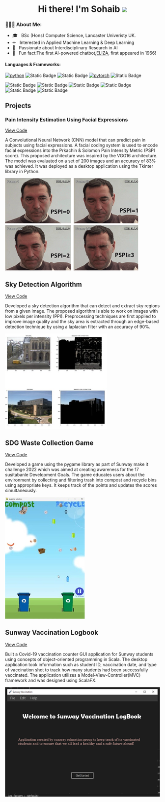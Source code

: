 <h1 align="center">Hi there! I'm Sohaib <span><img src="https://raw.githubusercontent.com/MartinHeinz/MartinHeinz/master/wave.gif" width="30px"></span></h1>
<h3> 👨🏻‍💻 About Me: </h3>

  - 🎓 &nbsp; BSc (Hons) Computer Science, Lancaster Univeristy UK.
  - ✏ &nbsp; Interested in Applied Machine Learning & Deep Learning
  - 📗 &nbsp; Passionate about Interdisciplinary Research in AI
  - 💬 &nbsp; Fun fact:The first AI-powered chatbot,[ELIZA](https://web.njit.edu/~ronkowit/eliza.html), first appeared in 1966!  



#### Languages & Frameworks: 
[![python](https://img.shields.io/badge/Python-3.9-3776AB.svg?style=flat&logo=python&logoColor=white)](https://www.python.org)
![Static Badge](https://img.shields.io/badge/Scala-Scalafx-blue)
![Static Badge](https://img.shields.io/badge/Java-JDK22-blue)
[![pytorch](https://img.shields.io/badge/PyTorch-1.6.0-EE4C2C.svg?style=flat&logo=pytorch)](https://pytorch.org)
![Static Badge](https://img.shields.io/badge/keras-3.1.1-blue)

![Static Badge](https://img.shields.io/badge/tensorflow-3.1.1-green)
![Static Badge](https://img.shields.io/badge/OpenCV-red)
![Static Badge](https://img.shields.io/badge/Pandas-green)
![Static Badge](https://img.shields.io/badge/NumPy-red)
![Static Badge](https://img.shields.io/badge/pygame-orange)
![Static Badge](https://img.shields.io/badge/Scikitlearn-blue)

 




## Projects
### Pain Intensity Estimation Using Facial Expressions
[View Code](https://github.com/sohaibanwar26/Pain-Intensity-Estimation)

A Convolutional Neural Network (CNN) model that can predict pain in subjects using facial expressions. A facial coding system is used to encode facial expressions into the Prkachin & Solomon Pain Intensity Metric (PSPI score). This proposed architecture was inspired by the VGG16 architecture. The model was evaluated on a set of 200 images and an accuracy of 83% was achieved. It was deployed as a desktop application using the Tkinter library in Python.

![CNN Model](/assets/img/pspi_2.png) 

## Sky Detection Algorithm
[View Code](https://github.com/sohaibanwar26/SkyAlgo)

Developed a sky detection algorithm that can detect and extract sky regions from a given image. The proposed algorithm is able to work on images with low pixels per intensity (PPI). Preprocessing techniques are first applied to improve image quality and the sky area is extracted through an edge-based detection technique by using a laplacian filter with an accuracy of 90%.

![EEG Band Discovery](assets/img/Portolio_1_(1).jpg)

## SDG Waste Collection Game
[View Code](https://github.com/sohaibanwar26/SDG_Recycle)

Developed a game using the pygame library as part of Sunway make it challenge 2022 which was aimed at creating awareness for the 17 susitabanle Development Goals. The game educates users about the environment by collecting and filtering trash  into compost and recycle bins using appropriate keys. It keeps track of the points and updates the scores simultaneously.

![EEG Band Discovery](assets/img/game_screen_(1).jpg)

## Sunway Vaccination Logbook
[View Code](https://github.com/sohaibanwar26/Vaccination_book)

Built a Covid-19 vaccination counter GUI application for Sunway students using concepts of object-oriented programming in Scala. The desktop application took information such as student ID, vaccination date, and type of vaccination shot to track how many students had been successfully vaccinated. The application utilizes a Model-View-Controller(MVC) framework and was designed using ScalaFX.

![EEG Band Discovery](assets/img/Screenshot1.png)

